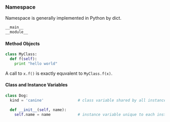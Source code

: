 ### Namespace
Namespace is generally implemented in Python by dict.
```python
__main__
__module__
```
#### Method Objects

```python
class MyClass:
  def f(self):
    print "hello world"
```
A call to `x.f()` is exactly equvalent to `MyClass.f(x)`.

#### Class and Instance Variables
```python
class Dog:
  kind = 'canine'               # class variable shared by all instances (static)
  
  def __init__(self, name):
    self.name = name            # instance variable unique to each instance
```
